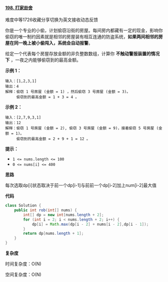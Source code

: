 #### [198. 打家劫舍](https://leetcode-cn.com/problems/house-robber/)

难度中等1726收藏分享切换为英文接收动态反馈

你是一个专业的小偷，计划偷窃沿街的房屋。每间房内都藏有一定的现金，影响你偷窃的唯一制约因素就是相邻的房屋装有相互连通的防盗系统，**如果两间相邻的房屋在同一晚上被小偷闯入，系统会自动报警**。

给定一个代表每个房屋存放金额的非负整数数组，计算你 **不触动警报装置的情况下** ，一夜之内能够偷窃到的最高金额。

 

**示例 1：**

```
输入：[1,2,3,1]
输出：4
解释：偷窃 1 号房屋 (金额 = 1) ，然后偷窃 3 号房屋 (金额 = 3)。
     偷窃到的最高金额 = 1 + 3 = 4 。
```

**示例 2：**

```
输入：[2,7,9,3,1]
输出：12
解释：偷窃 1 号房屋 (金额 = 2), 偷窃 3 号房屋 (金额 = 9)，接着偷窃 5 号房屋 (金额 = 1)。
     偷窃到的最高金额 = 2 + 9 + 1 = 12 。
```

 

**提示：**

- `1 <= nums.length <= 100`
- `0 <= nums[i] <= 400`

**思路**

每次选取dp[i]状态取决于前一个dp[i-1]与前前一个dp[i-2]加上num[i-2]最大值

**代码**

```java
class Solution {
    public int rob(int[] nums) {
        int[] dp = new int[nums.length + 2];
        for (int i = 2; i < nums.length + 2; i++) {
            dp[i] = Math.max(dp[i - 2] + nums[i - 2],dp[i - 1]);
        }
        return dp[nums.length + 1];
    }
}
```

**复杂度**

时间复杂度：O(N)

空间复杂度：O(N)